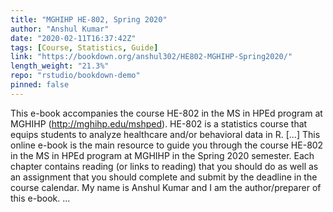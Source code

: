 ```yaml
---
title: "MGHIHP HE-802, Spring 2020"
author: "Anshul Kumar"
date: "2020-02-11T16:37:42Z"
tags: [Course, Statistics, Guide]
link: "https://bookdown.org/anshul302/HE802-MGHIHP-Spring2020/"
length_weight: "21.3%"
repo: "rstudio/bookdown-demo"
pinned: false
---
```


This e-book accompanies the course HE-802 in the MS in HPEd program at MGHIHP (http://mghihp.edu/mshped). HE-802 is a statistics course that equips students to analyze healthcare and/or behavioral data in R. [...] This online e-book is the main resource to guide you through the course HE-802 in the MS in HPEd program at MGHIHP in the Spring 2020 semester. Each chapter contains reading (or links to reading) that you should do as well as an assignment that you should complete and submit by the deadline in the course calendar. My name is Anshul Kumar and I am the author/preparer of this e-book. ...
